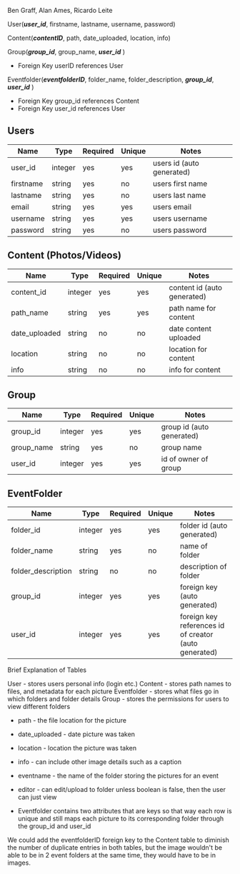 Ben Graff, Alan Ames, Ricardo Leite 

User(***user_id***, firstname, lastname, username, password)

Content(***contentID***, path, date_uploaded, location, info) 

Group(***group_id***, group_name, ***user_id*** )
  - Foreign Key userID references User

Eventfolder(***eventfolderID***, folder_name, folder_description, ***group_id***, ***user_id*** ) 
  - Foreign Key group_id references Content
  - Foreign Key user_id references User
  

## Users
| Name | Type | Required | Unique | Notes|
| ---- | ---- | -------- | ------ | ---- |
| user_id | integer | yes | yes | users id (auto generated) |
| firstname | string | yes | no | users first name|
| lastname | string | yes | no | users last name|
| email | string | yes | yes | users email |
| username | string | yes | yes | users username | 
| password | string | yes | no | users password| 

## Content (Photos/Videos)
| Name | Type | Required | Unique | Notes|
| ---- | ---- | -------- | ------ | ---- |
| content_id | integer | yes | yes | content id (auto generated) |
| path_name | string | yes | yes | path name for content |
| date_uploaded| string | no | no | date content uploaded | 
| location | string | no | no | location for content | 
| info | string | no | no | info for content | 

## Group
| Name | Type | Required | Unique | Notes|
| ---- | ---- | -------- | ------ | ---- |
| group_id | integer | yes | yes | group id (auto generated) | 
| group_name | string | yes | no | group name | 
| user_id | integer | yes | yes | id of owner of group | 

## EventFolder
| Name | Type | Required | Unique | Notes|
| ---- | ---- | -------- | ------ | ---- |
| folder_id | integer | yes | yes | folder id (auto generated) |
| folder_name | string | yes | no | name of folder |
| folder_description | string | no | no | description of folder | 
| group_id | integer | yes | yes | foreign key (auto generated) | 
| user_id | integer | yes | yes | foreign key references id of creator (auto generated) | 


Brief Explanation of Tables

User - stores users personal info (login etc.)
Content - stores path names to files, and metadata for each picture
Eventfolder - stores what files go in which folders and folder details
Group - stores the permissions for users to view different folders

* path - the file location for the picture
* date_uploaded - date picture was taken
* location - location the picture was taken
* info - can include other image details such as a caption
* eventname - the name of the folder storing the pictures for an event
* editor - can edit/upload to folder unless boolean is false, then the user can just view

* Eventfolder contains two attributes that are keys so that way each row is unique and still maps each picture to its corresponding folder through the group_id and user_id

We could add the eventfolderID foreign key to the Content table to diminish the number of duplicate entries in both tables, but the image wouldn't be able to be in 2 event folders at the same time, they would have to be in images. 
